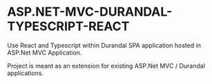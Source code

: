 # ASP.NET-MVC-DURANDAL-TYPESCRIPT-REACT

Use React and Typescript within Durandal SPA application hosted in ASP.Net MVC Application.

Project is meant as an extension for existing ASP.Net MVC / Durandal applications.